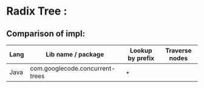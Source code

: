 # Radix Tree :

## Comparison of impl:
|Lang|Lib name / package             |Lookup by prefix|Traverse nodes|
|----|-------------------------------|----------------|--------------|
|Java|com.googlecode.concurrent-trees|      +         |              |


```

```
